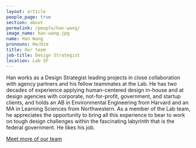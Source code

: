 ```yaml
---
layout: article
people_page: true
section: about
permalink: /people/han-wang/
image_name: han-wang.jpg
name: Han Wang
pronouns: He/Him
title: Our team
job-title: Design Strategist
location: Lab SF
---
```


Han works as a Design Strategist leading projects in close collaboration with agency partners and his fellow teammates at the Lab. He has two decades of experience applying human-centered design in-house and at design agencies with corporate, not-for-profit, government, and startup clients, and holds an AB in Environmental Engineering from Harvard and an MA in Learning Sciences from Northwestern. As a member of the Lab team, he appreciates the opportunity to bring all this experience to bear to work on tough design challenges within the fascinating labyrinth that is the federal government. He likes his job.

[Meet more of our team](../../about/meet/)
